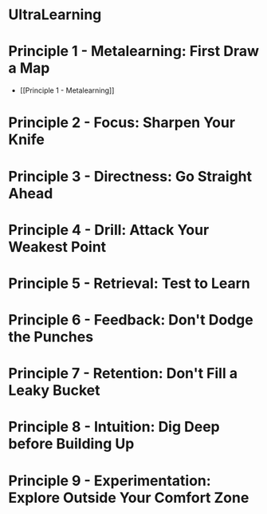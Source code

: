 # UltraLearning

# Principle 1 - Metalearning: First Draw a Map
* [[Principle 1 - Metalearning]]
# Principle 2 - Focus: Sharpen Your Knife
# Principle 3 - Directness: Go Straight Ahead
# Principle 4 - Drill: Attack Your Weakest Point
# Principle 5 - Retrieval: Test to Learn
# Principle 6 - Feedback: Don't Dodge the Punches
# Principle 7 - Retention: Don't Fill a Leaky Bucket
# Principle 8 - Intuition: Dig Deep before Building Up
# Principle 9 - Experimentation: Explore Outside Your Comfort Zone
